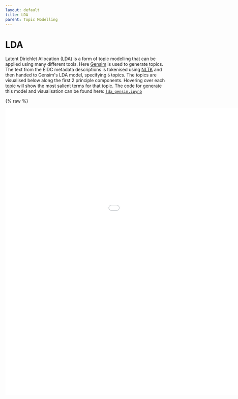 ```yaml
---
layout: default
title: LDA
parent: Topic Modelling
---
```

# LDA

Latent Dirichlet Allocation (LDA) is a form of topic modelling that can be applied using many different tools. Here [Gensim](https://radimrehurek.com/gensim/) is used to generate topics. The text from the EIDC metadata descriptions is tokenised using [NLTK](https://www.nltk.org/) and then handed to Gensim's LDA model, specifying `6` topics. The topics are visualised below along the first 2 principle components. Hovering over each topic will show the most salient terms for that topic. The code for generate this model and visualisation can be found here: [`lda_gensim.ipynb`]()

{% raw %}
<iframe src="gensim_lda.html" width="1250px" height="900px" frameborder="no" left="0"/>
{% endraw %}
